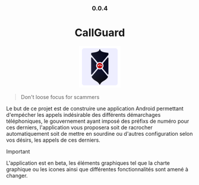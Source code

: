 <div align="center" style="text-align: center;">

### 0.0.4
# CallGuard

<img
	src="AppIcon.png"
	style="height: 7rem;"
	/>

</div>

> Don't loose focus for scammers

Le but de ce projet est de construire une application Android permettant d'empécher les appels
indésirable des différents démarchages téléphoniques, le gouvernement ayant imposé des préfixs
de numéro pour ces derniers, l'application vous proposera soit de racrocher automatiquement soit
de mettre en sourdine ou d'autres configuration selon vos désirs, les appels de ces derniers.

> [!IMPORTANT]
> L'application est en beta, les éléments graphiques tel que la charte graphique ou les icones
> ainsi que différentes fonctionnalités sont amené à changer.
